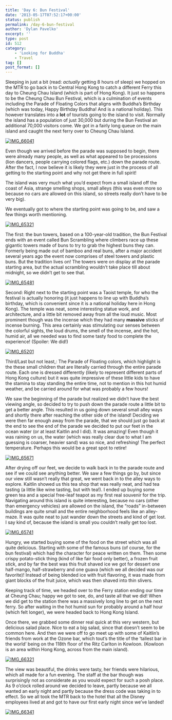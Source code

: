```yaml
---
title: 'Day 6: Bun Festival'
date: '2013-05-17T07:52:17+00:00'
status: publish
permalink: /day-6-bun-festival
author: 'Dylan Pavelko'
excerpt: ''
type: post
id: 512
category:
    - 'Looking for Buddha'
    - Travel
tag: []
post_format: []
---
```

Sleeping in just a bit (read: *actually* getting 8 hours of sleep) we hopped on the MTR to go back in to Central Hong Kong to catch a different Ferry this day to Cheung Chau Island (which is part of Hong Kong). It just so happens to be the Cheung Chau Bun Festival, which is a culmination of events including the Parade of Floating Colors that aligns with Buddha’s Birthday (which was today, Happy Birthday Buddha! And is a national holiday). This however translates into a **lot** of tourists going to the island to visit. Normally the island has a population of just 30,000 but during the Bun Festival an additional 70,000 visitors come. We got in a fairly long queue on the main island and caught the next ferry over to Cheung Chau Island.

[![IMG_66041](https://i0.wp.com/www.dylanpavelko.com/blog/wp-content/uploads/2013/05/IMG_66041.jpg?resize=420%2C230)](https://i0.wp.com/www.dylanpavelko.com/blog/wp-content/uploads/2013/05/IMG_66041.jpg)

Even though we arrived before the parade was supposed to begin, there were already many people, as well as what appeared to be processions (lion dancers, people carrying colored flags, etc.) down the parade route. After the fact, I now believe it is likely they were just in the process of all getting to the starting point and why not get there in full spirit!

The island was very much what you’d expect from a small island off the coast of Asia, strange smelling shops, small alleys (this was even more so because no cars are allowed on this island, so streets really don’t have to be very big).

We eventually got to where the starting point was going to be, and saw a few things worth mentioning.

[![IMG_65321](https://i1.wp.com/www.dylanpavelko.com/blog/wp-content/uploads/2013/05/IMG_65321.jpg?resize=420%2C630)](https://i1.wp.com/www.dylanpavelko.com/blog/wp-content/uploads/2013/05/IMG_65321.jpg)

The first: the bun towers, based on a 100-year-old tradition, the Bun Festival ends with an event called Bun Scrambling where climbers race up these gigantic towers made of buns to try to grab the highest buns they can. Formerly being made out of bamboo and real buns, after a major accident several years ago the event now comprises of steel towers and plastic buns. But the tradition lives on! The towers were on display at the parade starting area, but the actual scrambling wouldn’t take place till about midnight, so we didn’t get to see that.

[![IMG_65481](https://i0.wp.com/www.dylanpavelko.com/blog/wp-content/uploads/2013/05/IMG_65481.jpg?resize=420%2C247)](https://i0.wp.com/www.dylanpavelko.com/blog/wp-content/uploads/2013/05/IMG_65481.jpg)

Second: Right next to the starting point was a Taoist temple, for who the festival is actually honoring (it just happens to line up with Buddha’s birthday, which is convenient since it is a national holiday here in Hong Kong). The temple was neat, some interesting statue work, and architecture, and a little bit removed away from all the loud music. Most prominent though was the incense which they had many **massive** sticks of incense burning. This area certainly was stimulating our senses between the colorful sights, the loud drums, the smell of the incense, and the hot, humid air, all we needed was to find some tasty food to complete the experience! (Spoiler: We did!)

[![IMG_65201](https://i1.wp.com/www.dylanpavelko.com/blog/wp-content/uploads/2013/05/IMG_65201.jpg?resize=420%2C280)](https://i1.wp.com/www.dylanpavelko.com/blog/wp-content/uploads/2013/05/IMG_65201.jpg)

Third/Last but not least,: The Parade of Floating colors, which highlight is the these small children that are literally carried through the entire parade route. Each one is dressed differently (likely to represent different parts of Hong Kong culture) but it was quite impressive of these little kids to have the stamina to stay standing the entire time, not to mention in this hot humid weather, and be carried around for what was probably a few hours!

We saw the beginning of the parade but realized we didn’t have the best viewing angle, so decided to try to push down the parade route a little bit to get a better angle. This resulted in us going down several small alley ways and shortly there after reaching the other side of the island! Deciding we were then far enough away from the parade, that we should just go back at the end to see the end of the parade we decided to put our feet in the ocean water (or at least Kaitlin and I did). It was amazing! Even though it was raining on us, the water (which was really clear due to what I am guessing is coarser, heavier sand) was so nice, and refreshing! The perfect temperature. Perhaps this would be a great spot to retire!

[![IMG_65671](https://i2.wp.com/www.dylanpavelko.com/blog/wp-content/uploads/2013/05/IMG_65671.jpg?resize=280%2C420)](https://i2.wp.com/www.dylanpavelko.com/blog/wp-content/uploads/2013/05/IMG_65671.jpg)

After drying off our feet, we decide to walk back in to the parade route and see if we could see anything better. We saw a few things go by, but since our view still wasn’t really that great, we went back in to the alley ways to explore. Kaitlin showed us this tea shop that was really neat, and had tea tasting (a little like wine tasting, but with tea!). I ended up buying some green tea and a special free-leaf teapot as my first real souvenir for the trip. Navigating around this island is quite interesting, because no cars (other than emergency vehicles) are allowed on the island, the “roads” in-between buildings are quite small and the entire neighborhood feels like an alley-maze. It was quite neat to just wander down the streets and kind of get lost. I say kind of, because the island is small you couldn’t really get too lost.

[![IMG_65741](https://i2.wp.com/www.dylanpavelko.com/blog/wp-content/uploads/2013/05/IMG_65741.jpg?resize=280%2C420)](https://i2.wp.com/www.dylanpavelko.com/blog/wp-content/uploads/2013/05/IMG_65741.jpg)

Hungry, we started buying some of the food on the street which was all quite delicious. Starting with some of the famous buns (of course, for the bun festival) which had the character for peace written on them. Then some crispy potato-stick thing (kind of like fair food only better), a frozen fruit stick, and by far the best was this fruit shaved ice we got for dessert one half-mango, half-strawberry and one guava (which we all decided was our favorite)! Instead of being blended ice with fruit flavoring, it was made from giant blocks of the fruit juice, which was then shaved into thin slivers.

Keeping track of time, we headed over to the Ferry station ending our time at Cheung Chau; happy we got to see, do, and taste all that we did! When we did get to the station there was a massively long line to get on the next ferry. So after waiting in the hot humid sun for probably around a half hour (which felt longer), we were headed back to Hong Kong Island.

Once there, we grabbed some dinner real quick at this very western, but delicious salad place. Nice to eat a big salad, since that doesn’t seem to be common here. And then we were off to go meet up with some of Kaitlin’s friends from work at the Ozone bar, which tout’s the title of the ‘tallest bar in the world’ being on the 118th floor of the Ritz Carlton in Kowloon. (Kowloon is an area within Hong Kong, across from the main island).

[![IMG_66321](https://i0.wp.com/www.dylanpavelko.com/blog/wp-content/uploads/2013/05/IMG_66321.jpg?resize=420%2C280)](https://i0.wp.com/www.dylanpavelko.com/blog/wp-content/uploads/2013/05/IMG_66321.jpg)

The view was beautiful, the drinks were tasty, her friends were hilarious, which all made for a fun evening. The staff at the bar though was surprisingly not as considerate as you would expect for such a posh place. As 9 o’clock rolled around we decided to leave, partly because we all wanted an early night and partly because the dress code was taking in to effect. So we all took the MTR back to the hotel that all the Disney employees lived at and got to have our first early night since we’ve landed!

[![IMG_66341](https://i2.wp.com/www.dylanpavelko.com/blog/wp-content/uploads/2013/05/IMG_66341.jpg?resize=420%2C248)](https://i2.wp.com/www.dylanpavelko.com/blog/wp-content/uploads/2013/05/IMG_66341.jpg)
